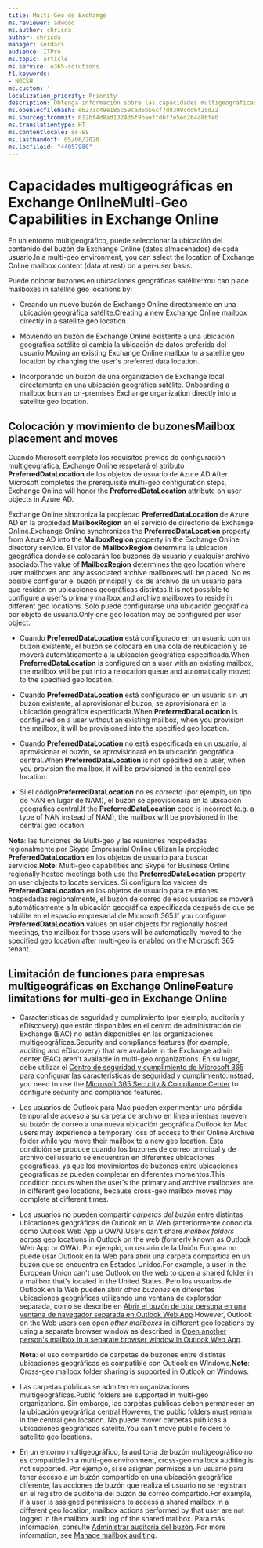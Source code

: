 ```yaml
---
title: Multi-Geo de Exchange
ms.reviewer: adwood
ms.author: chrisda
author: chrisda
manager: serdars
audience: ITPro
ms.topic: article
ms.service: o365-solutions
f1.keywords:
- NOCSH
ms.custom: ''
localization_priority: Priority
description: Obtenga información sobre las capacidades multigeográficas en Exchange Online
ms.openlocfilehash: e6273c49e185c59cad6b56cf7d8399cdd6f25d22
ms.sourcegitcommit: 012bf4d8ad132435f9baeffd6f7e5ed264a8bfe0
ms.translationtype: HT
ms.contentlocale: es-ES
ms.lasthandoff: 05/06/2020
ms.locfileid: "44057980"
---
```

# <a name="multi-geo-capabilities-in-exchange-online"></a><span data-ttu-id="38dc1-103">Capacidades multigeográficas en Exchange Online</span><span class="sxs-lookup"><span data-stu-id="38dc1-103">Multi-Geo Capabilities in Exchange Online</span></span>

<span data-ttu-id="38dc1-104">En un entorno multigeográfico, puede seleccionar la ubicación del contenido del buzón de Exchange Online (datos almacenados) de cada usuario.</span><span class="sxs-lookup"><span data-stu-id="38dc1-104">In a multi-geo environment, you can select the location of Exchange Online mailbox content (data at rest) on a per-user basis.</span></span>

<span data-ttu-id="38dc1-105">Puede colocar buzones en ubicaciones geográficas satélite:</span><span class="sxs-lookup"><span data-stu-id="38dc1-105">You can place mailboxes in satellite geo locations by:</span></span>

- <span data-ttu-id="38dc1-106">Creando un nuevo buzón de Exchange Online directamente en una ubicación geográfica satélite.</span><span class="sxs-lookup"><span data-stu-id="38dc1-106">Creating a new Exchange Online mailbox directly in a satellite geo location.</span></span>

- <span data-ttu-id="38dc1-107">Moviendo un buzón de Exchange Online existente a una ubicación geográfica satélite si cambia la ubicación de datos preferida del usuario.</span><span class="sxs-lookup"><span data-stu-id="38dc1-107">Moving an existing Exchange Online mailbox to a satellite geo location by changing the user's preferred data location.</span></span>

- <span data-ttu-id="38dc1-108">Incorporando un buzón de una organización de Exchange local directamente en una ubicación geográfica satélite. </span><span class="sxs-lookup"><span data-stu-id="38dc1-108">Onboarding a mailbox from an on-premises Exchange organization directly into a satellite geo location.</span></span>

## <a name="mailbox-placement-and-moves"></a><span data-ttu-id="38dc1-109">Colocación y movimiento de buzones</span><span class="sxs-lookup"><span data-stu-id="38dc1-109">Mailbox placement and moves</span></span>

<span data-ttu-id="38dc1-110">Cuando Microsoft complete los requisitos previos de configuración multigeográfica, Exchange Online respetará el atributo **PreferredDataLocation** de los objetos de usuario de Azure AD.</span><span class="sxs-lookup"><span data-stu-id="38dc1-110">After Microsoft completes the prerequisite multi-geo configuration steps, Exchange Online will honor the **PreferredDataLocation** attribute on user objects in Azure AD.</span></span>

<span data-ttu-id="38dc1-111">Exchange Online sincroniza la propiedad **PreferredDataLocation** de Azure AD en la propiedad **MailboxRegion** en el servicio de directorio de Exchange Online.</span><span class="sxs-lookup"><span data-stu-id="38dc1-111">Exchange Online synchronizes the **PreferredDataLocation** property from Azure AD into the **MailboxRegion** property in the Exchange Online directory service.</span></span> <span data-ttu-id="38dc1-112">El valor de **MailboxRegion** determina la ubicación geográfica donde se colocarán los buzones de usuario y cualquier archivo asociado.</span><span class="sxs-lookup"><span data-stu-id="38dc1-112">The value of **MailboxRegion** determines the geo location where user mailboxes and any associated archive mailboxes will be placed.</span></span> <span data-ttu-id="38dc1-113">No es posible configurar el buzón principal y los de archivo de un usuario para que residan en ubicaciones geográficas distintas.</span><span class="sxs-lookup"><span data-stu-id="38dc1-113">It is not possible to configure a user's primary mailbox and archive mailboxes to reside in different geo locations.</span></span> <span data-ttu-id="38dc1-114">Solo puede configurarse una ubicación geográfica por objeto de usuario.</span><span class="sxs-lookup"><span data-stu-id="38dc1-114">Only one geo location may be configured per user object.</span></span>

- <span data-ttu-id="38dc1-115">Cuando **PreferredDataLocation** está configurado en un usuario con un buzón existente, el buzón se colocará en una cola de reubicación y se moverá automáticamente a la ubicación geográfica especificada.</span><span class="sxs-lookup"><span data-stu-id="38dc1-115">When **PreferredDataLocation** is configured on a user with an existing mailbox, the mailbox will be put into a relocation queue and automatically moved to the specified geo location.</span></span>

- <span data-ttu-id="38dc1-116">Cuando **PreferredDataLocation** está configurado en un usuario sin un buzón existente, al aprovisionar el buzón, se aprovisionará en la ubicación geográfica especificada.</span><span class="sxs-lookup"><span data-stu-id="38dc1-116">When **PreferredDataLocation** is configured on a user without an existing mailbox, when you provision the mailbox, it will be provisioned into the specified geo location.</span></span>

- <span data-ttu-id="38dc1-117">Cuando **PreferredDataLocation** no está especificada en un usuario, al aprovisionar el buzón, se aprovisionará en la ubicación geográfica central.</span><span class="sxs-lookup"><span data-stu-id="38dc1-117">When **PreferredDataLocation** is not specified on a user, when you provision the mailbox, it will be provisioned in the central geo location.</span></span>

- <span data-ttu-id="38dc1-118">Si el código**PreferredDataLocation** no es correcto (por ejemplo, un tipo de NAN en lugar de NAM), el buzón se aprovisionará en la ubicación geográfica central.</span><span class="sxs-lookup"><span data-stu-id="38dc1-118">If the **PreferredDataLocation** code is incorrect (e.g. a type of NAN instead of NAM), the mailbox will be provisioned in the central geo location.</span></span>

<span data-ttu-id="38dc1-119">**Nota**: las funciones de Multi-geo y las reuniones hospedadas regionalmente por Skype Empresarial Online utilizan la propiedad **PreferredDataLocation** en los objetos de usuario para buscar servicios.</span><span class="sxs-lookup"><span data-stu-id="38dc1-119">**Note**: Multi-geo capabilities and Skype for Business Online regionally hosted meetings both use the **PreferredDataLocation** property on user objects to locate services.</span></span> <span data-ttu-id="38dc1-120">Si configura los valores de **PreferredDataLocation** en los objetos de usuario para reuniones hospedadas regionalmente, el buzón de correo de esos usuarios se moverá automáticamente a la ubicación geográfica especificada después de que se habilite en el espacio empresarial de Microsoft 365.</span><span class="sxs-lookup"><span data-stu-id="38dc1-120">If you configure **PreferredDataLocation** values on user objects for regionally hosted meetings, the mailbox for those users will be automatically moved to the specified geo location after multi-geo is enabled on the Microsoft 365 tenant.</span></span>

## <a name="feature-limitations-for-multi-geo-in-exchange-online"></a><span data-ttu-id="38dc1-121">Limitación de funciones para empresas multigeográficas en Exchange Online</span><span class="sxs-lookup"><span data-stu-id="38dc1-121">Feature limitations for multi-geo in Exchange Online</span></span>

- <span data-ttu-id="38dc1-122">Características de seguridad y cumplimiento (por ejemplo, auditoría y eDiscovery) que están disponibles en el centro de administración de Exchange (EAC) no están disponibles en las organizaciones multigeográficas.</span><span class="sxs-lookup"><span data-stu-id="38dc1-122">Security and compliance features (for example, auditing and eDiscovery) that are available in the Exchange admin center (EAC) aren't available in multi-geo organizations.</span></span> <span data-ttu-id="38dc1-123">En su lugar, debe utilizar el [Centro de seguridad y cumplimiento de Microsoft 365](https://support.office.com/article/7e696a40-b86b-4a20-afcc-559218b7b1b8) para configurar las características de seguridad y cumplimiento.</span><span class="sxs-lookup"><span data-stu-id="38dc1-123">Instead, you need to use the [Microsoft 365 Security & Compliance Center](https://support.office.com/article/7e696a40-b86b-4a20-afcc-559218b7b1b8) to configure security and compliance features.</span></span>

- <span data-ttu-id="38dc1-124">Los usuarios de Outlook para Mac pueden experimentar una pérdida temporal de acceso a su carpeta de archivo en línea mientras mueven su buzón de correo a una nueva ubicación geográfica.</span><span class="sxs-lookup"><span data-stu-id="38dc1-124">Outlook for Mac users may experience a temporary loss of access to their Online Archive folder while you move their mailbox to a new geo location.</span></span> <span data-ttu-id="38dc1-125">Esta condición se produce cuando los buzones de correo principal y de archivo del usuario se encuentran en diferentes ubicaciones geográficas, ya que los movimientos de buzones entre ubicaciones geográficas se pueden completar en diferentes momentos.</span><span class="sxs-lookup"><span data-stu-id="38dc1-125">This condition occurs when the user's the primary and archive mailboxes are in different geo locations, because cross-geo mailbox moves may complete at different times.</span></span>

- <span data-ttu-id="38dc1-126">Los usuarios no pueden compartir *carpetas del buzón* entre distintas ubicaciones geográficas de Outlook en la Web (anteriormente conocida como Outlook Web App u OWA).</span><span class="sxs-lookup"><span data-stu-id="38dc1-126">Users can't share *mailbox folders* across geo locations in Outlook on the web (formerly known as Outlook Web App or OWA).</span></span> <span data-ttu-id="38dc1-127">Por ejemplo, un usuario de la Unión Europea no puede usar Outlook en la Web para abrir una carpeta compartida en un buzón que se encuentra en Estados Unidos.</span><span class="sxs-lookup"><span data-stu-id="38dc1-127">For example, a user in the European Union can't use Outlook on the web to open a shared folder in a mailbox that's located in the United States.</span></span> <span data-ttu-id="38dc1-128">Pero los usuarios de Outlook en la Web pueden abrir *otros buzones* en diferentes ubicaciones geográficas utilizando una ventana de explorador separada, como se describe en [Abrir el buzón de otra persona en una ventana de navegador separada en Outlook Web App](https://support.office.com/article/A909AD30-E413-40B5-A487-0EA70B763081#__toc372210362).</span><span class="sxs-lookup"><span data-stu-id="38dc1-128">However, Outlook on the Web users can open *other mailboxes* in different geo locations by using a separate browser window as described in [Open another person's mailbox in a separate browser window in Outlook Web App](https://support.office.com/article/A909AD30-E413-40B5-A487-0EA70B763081#__toc372210362).</span></span>

  <span data-ttu-id="38dc1-129">**Nota**: el uso compartido de carpetas de buzones entre distintas ubicaciones geográficas es compatible con Outlook en Windows.</span><span class="sxs-lookup"><span data-stu-id="38dc1-129">**Note**: Cross-geo mailbox folder sharing is supported in Outlook on Windows.</span></span>

- <span data-ttu-id="38dc1-130">Las carpetas públicas se admiten en organizaciones multigeográficas.</span><span class="sxs-lookup"><span data-stu-id="38dc1-130">Public folders are supported in multi-geo organizations.</span></span> <span data-ttu-id="38dc1-131">Sin embargo, las carpetas públicas deben permanecer en la ubicación geográfica central.</span><span class="sxs-lookup"><span data-stu-id="38dc1-131">However, the public folders must remain in the central geo location.</span></span> <span data-ttu-id="38dc1-132">No puede mover carpetas públicas a ubicaciones geográficas satélite.</span><span class="sxs-lookup"><span data-stu-id="38dc1-132">You can't move public folders to satellite geo locations.</span></span>

- <span data-ttu-id="38dc1-133">En un entorno multigeográfico, la auditoría de buzón multigeográfico no es compatible.</span><span class="sxs-lookup"><span data-stu-id="38dc1-133">In a multi-geo environment, cross-geo mailbox auditing is not supported.</span></span> <span data-ttu-id="38dc1-134">Por ejemplo, si se asignan permisos a un usuario para tener acceso a un buzón compartido en una ubicación geográfica diferente, las acciones de buzón que realiza el usuario no se registran en el registro de auditoría del buzón de correo compartido.</span><span class="sxs-lookup"><span data-stu-id="38dc1-134">For example, if a user is assigned permissions to access a shared mailbox in a different geo location, mailbox actions performed by that user are not logged in the mailbox audit log of the shared mailbox.</span></span> <span data-ttu-id="38dc1-135">Para más información, consulte [Administrar auditoría del buzón](https://docs.microsoft.com/microsoft-365/compliance/enable-mailbox-auditing?view=o365-worldwide)..</span><span class="sxs-lookup"><span data-stu-id="38dc1-135">For more information, see [Manage mailbox auditing](https://docs.microsoft.com/microsoft-365/compliance/enable-mailbox-auditing?view=o365-worldwide).</span></span>
